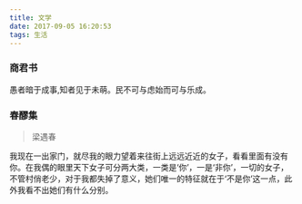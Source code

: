 ```yaml
---
title: 文学
date: 2017-09-05 16:20:53
tags: 生活
---
```



### 商君书

愚者暗于成事,知者见于未萌。民不可与虑始而可与乐成。

### 春醪集

>梁遇春

我现在一出家门，就尽我的眼力望着来往街上远远近近的女子，看看里面有没有你。在我偶的眼里天下女子可分两大类，一类是‘你’，一是‘非你’，一切的女子，不管村俏老少，对于我都失掉了意义，她们唯一的特征就在于‘不是你’这一点，此外我看不出她们有什么分别。
